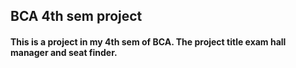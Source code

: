 ## BCA 4th sem project


#### This is a project in my 4th sem of BCA. The project title exam hall manager and seat finder. 